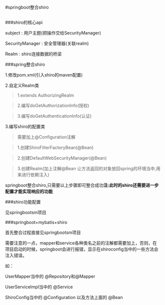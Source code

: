 #springboot整合shiro
##

###shiro的核心api

subject : 用户主题(把操作交给SecurityManager)

SecurityManager : 安全管理器(关联realm)

Realm : shiro连接数据的桥梁

###spring整合shiro

1.修改pom.xml(引入shiro的maven配置)

2.自定义Realm类

>1.extends AuthorizingRealm

>2.编写doGetAuthorizationInfo(授权)

>3.编写doGetAuthenticationInfo(认证)

3.编写shiro的配置类

>需要加上@Configuration注解

>1.创建ShiroFilterFactoryBean(@Bean)

>2.创建DefaultWebSecurityManager(@Bean)

>3.创建Realm(加上注解@Bean 让方法返回的对象放回spring的环境当中,用来进行依赖注入)

springboot整合shiro,只需要以上步骤即可整合成功**注:此时的shiro还需要进一步配置才能实现响应的功能**

###shiro功能配置

见springbootsm项目

###springboot+mybatis+shiro

首先整合过程直接见springbootsm项目

需要注意的一点，mapper和service各种类名之前的注解都需要加上，否则，在项目启动的时候，springboot会进行报错，显示在shiroconfig当中的一些方法会注入错误。

如：

UserMapper当中的 @Repository和@Mapper

UserServiceImpl当中的 @Service

ShiroConfig当中的 @Configuration 以及方法上面的 @Bean